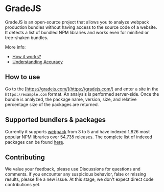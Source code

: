 # GradeJS

GradeJS is an open-source project that allows you to analyze webpack production bundles without having access to the source code of a website. It detects a list of bundled NPM libraries and works even for minified or tree-shaken bundles.

More info:

- [How it works?](https://github.com/gradejs/gradejs/discussions/6)
- [Understanding Accuracy](https://github.com/gradejs/gradejs/discussions/8)

[//]: # 'TODO: Add a gif later'

## How to use

Go to the [https://gradejs.com/](https://gradejs.com/) and enter a site in the `https://example.com` format. An analysis is performed server-side. Once the bundle is analyzed, the package name, version, size, and relative percentage size of the packages are returned.

## Supported bundlers & packages

Currently it supports [webpack](https://webpack.js.org/) from 3 to 5 and have indexed 1,826 most popular NPM libraries over 54,735 releases. The complete list of indexed packages can be found [here](https://docs.google.com/spreadsheets/d/1x_D4KsG-Q1bzej2zisqM7I0FOLJaDfRXCwH_cFOFRwQ/preview).

## Contributing

We value your feedback, please use Discussions for questions and comments. If you encounter any suspicious behavior, false or missing results, please file a new issue. At this stage, we don't expect direct code contributions yet.
